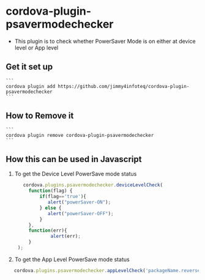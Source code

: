 # cordova-plugin-psavermodechecker

- This plugin is to check whether PowerSaver Mode is on either at device level or App level

## Get it set up

    ```
    cordova plugin add https://github.com/jimmy4infoteq/cordova-plugin-psavermodechecker
    ```

## How to Remove it
    
    ```
    cordova plugin remove cordova-plugin-psavermodechecker
    ```

## How this can be used in Javascript

1. To get the Device Level PowerSave mode status
   ```javascript
      cordova.plugins.psavermodechecker.deviceLevelCheck(
        function(flag) {
            if(flag=='true'){
               alert("powerSaver-ON"); 
            } else { 
               alert("powerSaver-OFF"); 
            } 
        },
        function(err){ 
                alert(err); 
        }
    );
   ```
2. To get the App Level PowerSave mode status
```javascript
   cordova.plugins.psavermodechecker.appLevelCheck('packageName.reverse.domain', function(flag){ if(flag=='true'){ alert("powerSaver-ON"); } else { alert("powerSaver-OFF"); } },function(err){ alert(err); });
   ```
